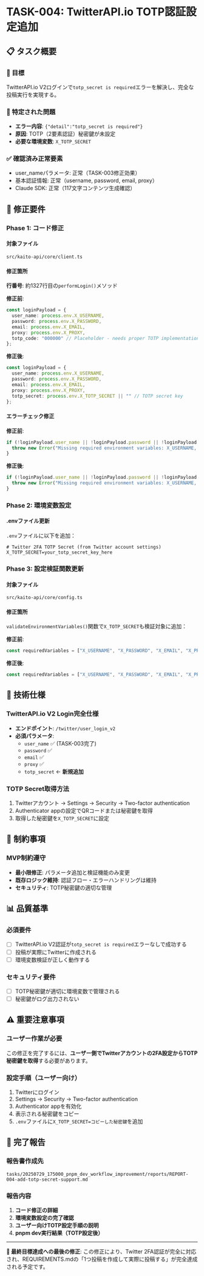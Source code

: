 # TASK-004: TwitterAPI.io TOTP認証設定追加

## 📋 タスク概要

### 🎯 目標
TwitterAPI.io V2ログインで`totp_secret is required`エラーを解決し、完全な投稿実行を実現する。

### 🚨 特定された問題
- **エラー内容**: `{"detail":"totp_secret is required"}`
- **原因**: TOTP（2要素認証）秘密鍵が未設定
- **必要な環境変数**: `X_TOTP_SECRET`

### ✅ 確認済み正常要素
- user_nameパラメータ: 正常（TASK-003修正効果）
- 基本認証情報: 正常（username, password, email, proxy）
- Claude SDK: 正常（117文字コンテンツ生成確認）

## 🔧 修正要件

### Phase 1: コード修正

#### 対象ファイル
```
src/kaito-api/core/client.ts
```

#### 修正箇所
**行番号**: 約1327行目の`performLogin()`メソッド

**修正前**:
```typescript
const loginPayload = {
  user_name: process.env.X_USERNAME,
  password: process.env.X_PASSWORD,
  email: process.env.X_EMAIL,
  proxy: process.env.X_PROXY,
  totp_code: "000000" // Placeholder - needs proper TOTP implementation
};
```

**修正後**:
```typescript
const loginPayload = {
  user_name: process.env.X_USERNAME,
  password: process.env.X_PASSWORD,
  email: process.env.X_EMAIL,
  proxy: process.env.X_PROXY,
  totp_secret: process.env.X_TOTP_SECRET || "" // TOTP secret key
};
```

#### エラーチェック修正
**修正前**:
```typescript
if (!loginPayload.user_name || !loginPayload.password || !loginPayload.email || !loginPayload.proxy) {
  throw new Error("Missing required environment variables: X_USERNAME, X_PASSWORD, X_EMAIL, X_PROXY");
}
```

**修正後**:
```typescript
if (!loginPayload.user_name || !loginPayload.password || !loginPayload.email || !loginPayload.proxy || !loginPayload.totp_secret) {
  throw new Error("Missing required environment variables: X_USERNAME, X_PASSWORD, X_EMAIL, X_PROXY, X_TOTP_SECRET");
}
```

### Phase 2: 環境変数設定

#### .envファイル更新
`.env`ファイルに以下を追加：
```
# Twitter 2FA TOTP Secret (from Twitter account settings)
X_TOTP_SECRET=your_totp_secret_key_here
```

### Phase 3: 設定検証関数更新

#### 対象ファイル
```
src/kaito-api/core/config.ts
```

#### 修正箇所
`validateEnvironmentVariables()`関数で`X_TOTP_SECRET`も検証対象に追加：

**修正前**:
```typescript
const requiredVariables = ["X_USERNAME", "X_PASSWORD", "X_EMAIL", "X_PROXY"];
```

**修正後**:
```typescript
const requiredVariables = ["X_USERNAME", "X_PASSWORD", "X_EMAIL", "X_PROXY", "X_TOTP_SECRET"];
```

## 📝 技術仕様

### TwitterAPI.io V2 Login完全仕様
- **エンドポイント**: `/twitter/user_login_v2`
- **必須パラメータ**:
  - `user_name` ✅ (TASK-003完了)
  - `password` ✅
  - `email` ✅
  - `proxy` ✅
  - `totp_secret` ← **新規追加**

### TOTP Secret取得方法
1. Twitterアカウント → Settings → Security → Two-factor authentication
2. Authenticator appの設定でQRコードまたは秘密鍵を取得
3. 取得した秘密鍵を`X_TOTP_SECRET`に設定

## 🚫 制約事項

### MVP制約遵守
- **最小限修正**: パラメータ追加と検証機能のみ変更
- **既存ロジック維持**: 認証フロー・エラーハンドリングは維持
- **セキュリティ**: TOTP秘密鍵の適切な管理

## 📊 品質基準

### 必須要件
- [ ] TwitterAPI.io V2認証が`totp_secret is required`エラーなしで成功する
- [ ] 投稿が実際にTwitterに作成される
- [ ] 環境変数検証が正しく動作する

### セキュリティ要件
- [ ] TOTP秘密鍵が適切に環境変数で管理される
- [ ] 秘密鍵がログ出力されない

## ⚠️ 重要注意事項

### ユーザー作業が必要
この修正を完了するには、**ユーザー側でTwitterアカウントの2FA設定からTOTP秘密鍵を取得**する必要があります。

### 設定手順（ユーザー向け）
1. Twitterにログイン
2. Settings → Security → Two-factor authentication
3. Authenticator appを有効化
4. 表示される秘密鍵をコピー
5. `.env`ファイルに`X_TOTP_SECRET=コピーした秘密鍵`を追加

## 🔄 完了報告

### 報告書作成先
```
tasks/20250729_175000_pnpm_dev_workflow_improvement/reports/REPORT-004-add-totp-secret-support.md
```

### 報告内容
1. **コード修正の詳細**
2. **環境変数設定の完了確認**
3. **ユーザー向けTOTP設定手順の説明**
4. **pnpm dev実行結果（TOTP設定後）**

---

**🎯 最終目標達成への最後の修正**: この修正により、Twitter 2FA認証が完全に対応され、REQUIREMENTS.mdの「1つ投稿を作成して実際に投稿する」が完全達成される予定です。